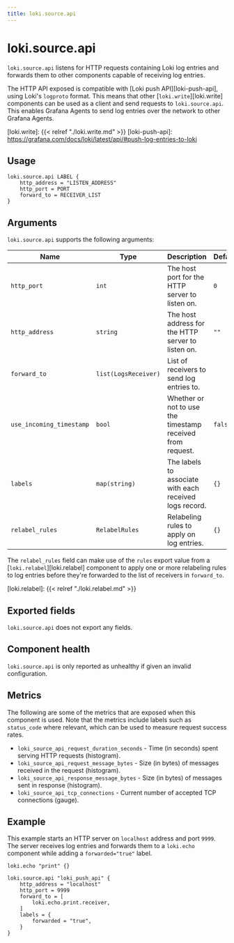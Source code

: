 ```yaml
---
title: loki.source.api
---
```


# loki.source.api

`loki.source.api` listens for HTTP requests containing Loki log entries and forwards them to other components capable
of receiving log entries.

The HTTP API exposed is compatible with [Loki push API][loki-push-api], using Loki's `logproto` format. This means that
other [`loki.write`][loki.write] components can be used as a client and send requests to `loki.source.api`. This enables
Grafana Agents to send log entries over the network to other Grafana Agents.

[loki.write]: {{< relref "./loki.write.md" >}}
[loki-push-api]: https://grafana.com/docs/loki/latest/api/#push-log-entries-to-loki

## Usage

```river
loki.source.api LABEL {
    http_address = "LISTEN_ADDRESS"
    http_port = PORT
    forward_to = RECEIVER_LIST
}
```

## Arguments

`loki.source.api` supports the following arguments:

 Name                     | Type                 | Description                                                | Default | Required 
--------------------------|----------------------|------------------------------------------------------------|---------|----------
 `http_port`              | `int`                | The host port for the HTTP server to listen on.            | `0`     | yes      
 `http_address`           | `string`             | The host address for the HTTP server to listen on.         | `""`    | yes      
 `forward_to`             | `list(LogsReceiver)` | List of receivers to send log entries to.                  |         | yes      
 `use_incoming_timestamp` | `bool`               | Whether or not to use the timestamp received from request. | `false` | no       
 `labels`                 | `map(string)`        | The labels to associate with each received logs record.    | `{}`    | no       
 `relabel_rules`          | `RelabelRules`       | Relabeling rules to apply on log entries.                  | `{}`    | no       

The `relabel_rules` field can make use of the `rules` export value from a
[`loki.relabel`][loki.relabel] component to apply one or more relabeling rules to log entries
before they're forwarded to the list of receivers in `forward_to`.

[loki.relabel]: {{< relref "./loki.relabel.md" >}}

## Exported fields

`loki.source.api` does not export any fields.

## Component health

`loki.source.api` is only reported as unhealthy if given an invalid configuration.

## Metrics

The following are some of the metrics that are exposed when this component is used. Note that the metrics include labels
such as `status_code` where relevant, which can be used to measure request success rates.

* `loki_source_api_request_duration_seconds` - Time (in seconds) spent serving HTTP requests (histogram).
* `loki_source_api_request_message_bytes` - Size (in bytes) of messages received in the request (histogram).
* `loki_source_api_response_message_bytes` - Size (in bytes) of messages sent in response (histogram).
* `loki_source_api_tcp_connections` - Current number of accepted TCP connections (gauge).

## Example

This example starts an HTTP server on `localhost` address and port `9999`. The server receives log entries and forwards
them to a `loki.echo` component while
adding a `forwarded="true"` label.

```river
loki.echo "print" {}

loki.source.api "loki_push_api" {
    http_address = "localhost"
    http_port = 9999
    forward_to = [
        loki.echo.print.receiver,
    ]
    labels = {
        forwarded = "true",
    }
}
```


